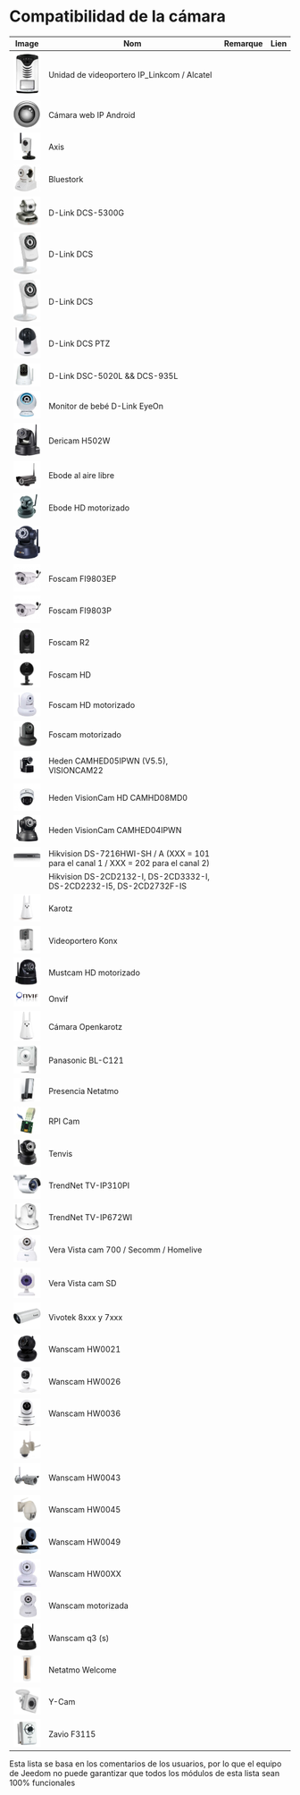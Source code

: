 # Compatibilidad de la cámara

|Image|Nom|Remarque|Lien|
|---|---|---|---|
|<img src="../../es_ES/camera/images/alcatel.portiervideo.jpg" width="60" />|Unidad de videoportero IP_Linkcom / Alcatel|||
|<img src="../../es_ES/camera/images/android.ipwebcam.jpg" width="60" />|Cámara web IP Android|||
|<img src="../../es_ES/camera/images/axis.207w.jpg" width="60" />|Axis|||
|<img src="../../es_ES/camera/images/bluestork.cam.jpg" width="60" />|Bluestork|||
|<img src="../../es_ES/camera/images/d-link.dcs-5300g.jpg" width="60" />|D-Link DCS-5300G|||
|<img src="../../es_ES/camera/images/d-link.dcs-932l.jpg" width="60" />|D-Link DCS|||
|<img src="../../es_ES/camera/images/d-link.dcs-no-ptz.jpg" width="60" />|D-Link DCS|||
|<img src="../../es_ES/camera/images/d-link.dcs-ptz.jpg" width="60" />|D-Link DCS PTZ|||
|<img src="../../es_ES/camera/images/d-link.dsc-5020l.jpg" width="60" />|D-Link DSC-5020L && DCS-935L|||
|<img src="../../es_ES/camera/images/d-link.eyeOnbabyMonitor.jpg" width="60" />|Monitor de bebé D-Link EyeOn|||
|<img src="../../es_ES/camera/images/dericam.h502w.jpg" width="60" />|Dericam H502W|||
|<img src="../../es_ES/camera/images/ebode.ext.jpg" width="60" />|Ebode al aire libre|||
|<img src="../../es_ES/camera/images/ebode.mot.hd.jpg" width="60" />|Ebode HD motorizado|||
|<img src="../../es_ES/camera/images/ebode.mot.jpg" width="60" />||||
|<img src="../../es_ES/camera/images/foscam.FI9803EP.jpg" width="60" />|Foscam FI9803EP|||
|<img src="../../es_ES/camera/images/foscam.FI9803P.jpg" width="60" />|Foscam FI9803P|||
|<img src="../../es_ES/camera/images/foscam.R2.jpg" width="60" />|Foscam R2|||
|<img src="../../es_ES/camera/images/foscam.hd.jpg" width="60" />|Foscam HD|||
|<img src="../../es_ES/camera/images/foscam.mot.hd.jpg" width="60" />|Foscam HD motorizado|||
|<img src="../../es_ES/camera/images/foscam.mot.jpg" width="60" />|Foscam motorizado|||
|<img src="../../es_ES/camera/images/hedden.calhed05ipwm.jpg" width="60" />|Heden CAMHED05IPWN (V5.5), VISIONCAM22|||
|<img src="../../es_ES/camera/images/heden.camhd08mdo.jpg" width="60" />|Heden VisionCam HD CAMHD08MD0|||
|<img src="../../es_ES/camera/images/heden.camhed04ipwn.jpg" width="60" />|Heden VisionCam CAMHED04IPWN|||
|<img src="../../es_ES/camera/images/hikvision.DS-7216HWI-SH-A.jpg" width="60" />|Hikvision DS-7216HWI-SH / A (XXX = 101 para el canal 1 / XXX = 202 para el canal 2)|||
||Hikvision DS-2CD2132-I, DS-2CD3332-I, DS-2CD2232-I5, DS-2CD2732F-IS|||
|<img src="../../es_ES/camera/images/karotz.jpg" width="60" />|Karotz|||
|<img src="../../es_ES/camera/images/konx.portier.jpg" width="60" />|Videoportero Konx|||
|<img src="../../es_ES/camera/images/mustcam.mot.hd.jpg" width="60" />|Mustcam HD motorizado|||
|<img src="../../es_ES/camera/images/onvif.jpg" width="60" />|Onvif|||
|<img src="../../es_ES/camera/images/openkarotz.cam.jpg" width="60" />|Cámara Openkarotz|||
|<img src="../../es_ES/camera/images/panasonic.bl-c121.jpg" width="60" />|Panasonic BL-C121|||
|<img src="../../es_ES/camera/images/presence.jpg" width="60" />|Presencia Netatmo|||
|<img src="../../es_ES/camera/images/rpi.cam.jpg" width="60" />|RPI Cam|||
|<img src="../../es_ES/camera/images/tenvis.jpg" width="60" />|Tenvis|||
|<img src="../../es_ES/camera/images/trendnet.tvip310pi.jpg" width="60" />|TrendNet TV-IP310PI|||
|<img src="../../es_ES/camera/images/trendnet.tvip672wi.jpg" width="60" />|TrendNet TV-IP672WI|||
|<img src="../../es_ES/camera/images/vistacam.700.jpg" width="60" />|Vera Vista cam 700 / Secomm / Homelive|||
|<img src="../../es_ES/camera/images/vistacam.sd.jpg" width="60" />|Vera Vista cam SD|||
|<img src="../../es_ES/camera/images/vivotek.7xxx-8xxx.jpg" width="60" />|Vivotek 8xxx y 7xxx|||
|<img src="../../es_ES/camera/images/wanscam.hw0021.jpg" width="60" />|Wanscam HW0021|||
|<img src="../../es_ES/camera/images/wanscam.hw0026.jpg" width="60" />|Wanscam HW0026|||
|<img src="../../es_ES/camera/images/wanscam.hw0036.jpg" width="60" />|Wanscam HW0036|||
|<img src="../../es_ES/camera/images/wanscam.hw0038.jpg" width="60" />||||
|<img src="../../es_ES/camera/images/wanscam.hw0043.jpg" width="60" />|Wanscam HW0043|||
|<img src="../../es_ES/camera/images/wanscam.hw0045.jpg" width="60" />|Wanscam HW0045|||
|<img src="../../es_ES/camera/images/wanscam.hw0049.jpg" width="60" />|Wanscam HW0049|||
|<img src="../../es_ES/camera/images/wanscam.hw00XX.jpg" width="60" />|Wanscam HW00XX|||
|<img src="../../es_ES/camera/images/wanscam.jw0008.jpg" width="60" />|Wanscam motorizada|||
|<img src="../../es_ES/camera/images/wanscam.q3.jpg" width="60" />|Wanscam q3 (s)|||
|<img src="../../es_ES/camera/images/welcome.jpg" width="60" />|Netatmo Welcome|||
|<img src="../../es_ES/camera/images/ycam.cam.jpg" width="60" />|Y-Cam|||
|<img src="../../es_ES/camera/images/zavio.f3115.jpg" width="60" />|Zavio F3115|||


Esta lista se basa en los comentarios de los usuarios, por lo que el equipo de Jeedom no puede garantizar que todos los módulos de esta lista sean 100% funcionales

